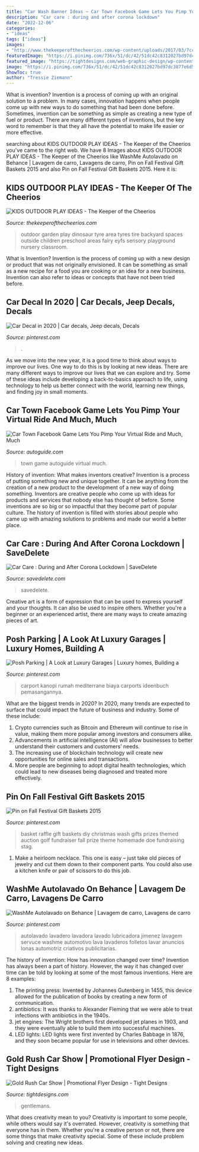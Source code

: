 ```yaml
---
title: "Car Wash Banner Ideas ~ Car Town Facebook Game Lets You Pimp Your Virtual Ride And Much, Much"
description: "Car care : during and after corona lockdown"
date: "2022-12-06"
categories:
- "ideas"
tags: ["ideas"]
images:
- "http://www.thekeeperofthecheerios.com/wp-content/uploads/2017/03/7cce6ab284fa50e120a21860c50c6a3c.jpg"
featuredImage: "https://i.pinimg.com/736x/51/dc/42/51dc42c8312027bd97dc3877e6d544ed.jpg"
featured_image: "https://tightdesigns.com/web-graphic-design/wp-content/uploads/2011/04/flyer-22.jpg"
image: "https://i.pinimg.com/736x/51/dc/42/51dc42c8312027bd97dc3877e6d544ed.jpg"
ShowToc: true
author: "Tressie Ziemann"
---
```



What is invention?
Invention is a process of coming up with an original solution to a problem. In many cases, innovation happens when people come up with new ways to do something that had been done before. Sometimes, invention can be something as simple as creating a new type of fuel or product. There are many different types of inventions, but the key word to remember is that they all have the potential to make life easier or more effective.

	

		
searching about KIDS OUTDOOR PLAY IDEAS - The Keeper of the Cheerios you've came to the right web. We have 8 Images about KIDS OUTDOOR PLAY IDEAS - The Keeper of the Cheerios like WashMe Autolavado on Behance | Lavagem de carro, Lavagens de carro, Pin on Fall Festival Gift Baskets 2015 and also Pin on Fall Festival Gift Baskets 2015. Here it is:
		
    
## KIDS OUTDOOR PLAY IDEAS - The Keeper Of The Cheerios

<img loading=lazy src="http://www.thekeeperofthecheerios.com/wp-content/uploads/2017/03/7cce6ab284fa50e120a21860c50c6a3c.jpg" onerror="this.onerror=null;this.src='https://tse1.mm.bing.net/th?id=OIP.uN8mkcB9LSNFwfFsOOONggHaL2&amp;pid=15.1';" alt="KIDS OUTDOOR PLAY IDEAS - The Keeper of the Cheerios">

_Source: thekeeperofthecheerios.com_

>outdoor garden play dinosaur tyre area tyres tire backyard spaces outside children preschool areas fairy eyfs sensory playground nursery classroom. 

	

What is Invention?
Invention is the process of coming up with a new design or product that was not originally envisioned. It can be something as small as a new recipe for a food you are cooking or an idea for a new business. Invention can also refer to ideas or concepts that have not been tried before.

    
## Car Decal In 2020 | Car Decals, Jeep Decals, Decals

<img loading=lazy src="https://i.pinimg.com/736x/54/f9/9d/54f99dbdbee57f0c0bec4ba46ffb0d0d.jpg" onerror="this.onerror=null;this.src='https://tse4.mm.bing.net/th?id=OIP.StKMdGqmOQ_0nvicWVw3tgHaJ3&amp;pid=15.1';" alt="Car Decal in 2020 | Car decals, Jeep decals, Decals">

_Source: pinterest.com_

>. 

	

As we move into the new year, it is a good time to think about ways to improve our lives. One way to do this is by looking at new ideas. There are many different ways to improve our lives that we can explore and try. Some of these ideas include developing a back-to-basics approach to life, using technology to help us better connect with the world, learning new things, and finding joy in small moments.

    
## Car Town Facebook Game Lets You Pimp Your Virtual Ride And Much, Much

<img loading=lazy src="https://www.autoguide.com/auto-news/wp-content/uploads/2010/08/facebook-car-town-game.jpg" onerror="this.onerror=null;this.src='https://tse2.mm.bing.net/th?id=OIP.eua_uJIGH_YwIrUW6gi20QHaEn&amp;pid=15.1';" alt="Car Town Facebook Game Lets You Pimp Your Virtual Ride and Much, Much">

_Source: autoguide.com_

>town game autoguide virtual much. 

	

History of invention: What makes inventors creative?
Invention is a process of putting something new and unique together. It can be anything from the creation of a new product to the development of a new way of doing something. Inventors are creative people who come up with ideas for products and services that nobody else has thought of before. Some inventions are so big or so impactful that they become part of popular culture. The history of invention is filled with stories about people who came up with amazing solutions to problems and made our world a better place.

    
## Car Care : During And After Corona Lockdown | SaveDelete

<img loading=lazy src="https://savedelete.com/wp-content/uploads/2020/04/car-wash-staff-wearing-blue-rubber-gloves-using-a-sponge-moistened-with-soap-and-water-to-clean-the_t20_B8VwmO-scaled.jpg" onerror="this.onerror=null;this.src='https://tse3.mm.bing.net/th?id=OIP.9k9hdTFIYZ-xawdLbpApqgHaE7&amp;pid=15.1';" alt="Car Care : During and After Corona Lockdown | SaveDelete">

_Source: savedelete.com_

>savedelete. 

	

Creative art is a form of expression that can be used to express yourself and your thoughts. It can also be used to inspire others. Whether you're a beginner or an experienced artist, there are many ways to create amazing pieces of art.

    
## Posh Parking | A Look At Luxury Garages | Luxury Homes, Building A

<img loading=lazy src="https://i.pinimg.com/736x/51/dc/42/51dc42c8312027bd97dc3877e6d544ed.jpg" onerror="this.onerror=null;this.src='https://tse4.mm.bing.net/th?id=OIP.UexPQ38qIObHaf1dJjM40wHaE8&amp;pid=15.1';" alt="Posh Parking | A Look at Luxury Garages | Luxury homes, Building a">

_Source: pinterest.com_

>carport kanopi rumah mediterrane biaya carports ideenbuch pemasangannya. 

	

What are the biggest trends in 2020?
In 2020, many trends are expected to surface that could impact the future of business and industry. Some of these include:
1. Crypto currencies such as Bitcoin and Ethereum will continue to rise in value, making them more popular among investors and consumers alike.
2. Advancements in artificial intelligence (AI) will allow businesses to better understand their customers and customers’ needs.
3. The increasing use of blockchain technology will create new opportunities for online sales and transactions. 
4. More people are beginning to adopt digital health technologies, which could lead to new diseases being diagnosed and treated more effectively.

    
## Pin On Fall Festival Gift Baskets 2015

<img loading=lazy src="https://i.pinimg.com/736x/a3/1f/f9/a31ff96ff8c337ebfae146e737916f2a--diy-raffle-prizes-stag-and-doe-prizes-raffle-baskets.jpg" onerror="this.onerror=null;this.src='https://tse1.mm.bing.net/th?id=OIP.N462w5unaxcpmrndQLm1oAHaJ6&amp;pid=15.1';" alt="Pin on Fall Festival Gift Baskets 2015">

_Source: pinterest.com_

>basket raffle gift baskets diy christmas wash gifts prizes themed auction golf fundraiser fall prize theme homemade doe fundraising stag. 

	

1. Make a heirloom necklace. This one is easy – just take old pieces of jewelry and cut them down to their component parts. You could also use a kitchen knife or pair of scissors to do this job. 

    
## WashMe Autolavado On Behance | Lavagem De Carro, Lavagens De Carro

<img loading=lazy src="https://i.pinimg.com/736x/89/cc/28/89cc28d6e6eb0567aa8d249ed9927aae.jpg" onerror="this.onerror=null;this.src='https://tse2.mm.bing.net/th?id=OIP.OTpwb7MhIw_9S6s9Yc0jqwHaLB&amp;pid=15.1';" alt="WashMe Autolavado on Behance | Lavagem de carro, Lavagens de carro">

_Source: pinterest.com_

>autolavado lavadero lavadora lavado lubricadora jimenez lavagem servuce washme automotivo lava lavaderos folletos lavar anuncios lonas automotriz criativos publicitarias. 

	

The history of invention: How has innovation changed over time?
Invention has always been a part of history. However, the way it has changed over time can be told by looking at some of the most famous inventions. Here are 8 examples:
1. The printing press: Invented by Johannes Gutenberg in 1455, this device allowed for the publication of books by creating a new form of communication.
2. antibiotics: It was thanks to Alexander Fleming that we were able to treat infections with antibiotics in the 1940s.
3. jet engines: The Wright brothers first developed jet planes in 1903, and they were eventually able to build them into successful machines.
4. LED lights: LED lights were first invented by Charles Babbage in 1876, and they soon became popular for use in televisions and other devices.

    
## Gold Rush Car Show | Promotional Flyer Design - Tight Designs

<img loading=lazy src="https://tightdesigns.com/web-graphic-design/wp-content/uploads/2011/04/flyer-22.jpg" onerror="this.onerror=null;this.src='https://tse1.mm.bing.net/th?id=OIP.CSdw3PUlqRh0dM7X2tQfUQHaLH&amp;pid=15.1';" alt="Gold Rush Car Show | Promotional Flyer Design - Tight Designs">

_Source: tightdesigns.com_

>gentlemans. 

	

What does creativity mean to you?
Creativity is important to some people, while others would say it's overrated. However, creativity is something that everyone has in them. Whether you're a creative person or not, there are some things that make creativity special. Some of these include problem solving and creating new ideas.

